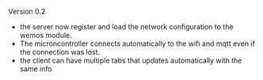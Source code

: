 Version 0.2

- the server now register and load the network configuration to the wemos module.
- The microncontroller connects automatically to the wifi and mqtt even if the connection was lost.
- the client can have multiple tabs that updates automatically with the same info
